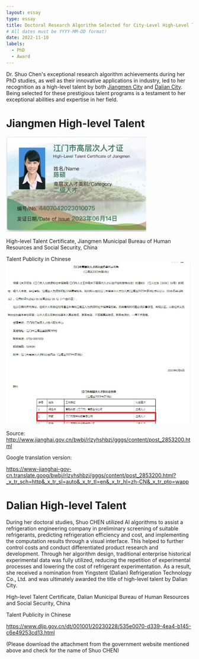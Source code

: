 ```yaml
---
layout: essay
type: essay
title: Doctoral Research Algorithm Selected for City-Level High-Level Talent Program
# All dates must be YYYY-MM-DD format!
date: 2022-11-10
labels:
  - PhD
  - Award
---
```


Dr. Shuo Chen's exceptional research algorithm achievements during her PhD studies, as well as their innovative applications in industry, led to her recognition as a high-level talent by both [Jiangmen City](https://en.wikipedia.org/wiki/Jiangmen) and [Dalian City](https://en.wikipedia.org/wiki/Dalian). Being selected for these prestigious talent programs is a testament to her exceptional abilities and expertise in her field.


# Jiangmen High-level Talent
<img class="ui large centered image" src="../images\1\2023jiangmen\jiangmen_2023-07-02_02-51-03.jpg">

High-level Talent Certificate, Jiangmen Municipal Bureau of Human Resources and Social Security, China

Talent Publicity in Chinese
<img class="ui large centered image" src="../images\1\2023jiangmen\jiangmen2_2023-07-02_02-51-03.jpg">

Source: http://www.jianghai.gov.cn/bwbj/rlzyhshbzj/gggs/content/post_2853200.html


Google translation version:

https://www-jianghai-gov-cn.translate.goog/bwbj/rlzyhshbzj/gggs/content/post_2853200.html?_x_tr_sch=http&_x_tr_sl=auto&_x_tr_tl=en&_x_tr_hl=zh-CN&_x_tr_pto=wapp


# Dalian High-level Talent
During her doctoral studies, Shuo CHEN utilized AI algorithms to assist a refrigeration engineering company in preliminary screening of suitable refrigerants, predicting refrigeration efficiency and cost, and implementing the computation results through a visual interface. This helped to further control costs and conduct differentiated product research and development. Through her algorithm design, traditional enterprise historical experimental data was fully utilized, reducing the repetition of experimental processes and lowering the cost of refrigerant experimentation. As a result, she received a nomination from Yingstent (Dalian) Refrigeration Technology Co., Ltd. and was ultimately awarded the title of high-level talent by Dalian City.

High-level Talent Certificate, Dalian Municipal Bureau of Human Resources and Social Security, China

Talent Publicity in Chinese

https://www.dljp.gov.cn/dt/001001/20230228/535e0070-d339-4ea4-b145-c6e49253cd13.html

(Please download the attachment from the government website mentioned above and check for the name of Shuo CHEN)